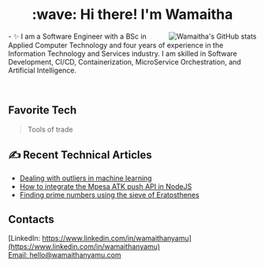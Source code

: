 <h1 align="center">:wave: Hi there! I'm Wamaitha</h1>

<a href="#gitstats">
  <img src="https://github-readme-stats.vercel.app/api?username=wamaithanyamu&theme=nord&count_private=true&show_icons=true" alt="Wamaitha's GitHub stats" align="right" />
</a>
<p align="left">
- ✨ I am a Software Engineer with a BSc in Applied Computer Technology and four years of experience in the Information Technology and Services industry. I am skilled in  Software Development, CI/CD, Containerization, MicroService Orchestration, and Artificial Intelligence.<br>

</p>
  <br>

<h2 align="left" >Favorite Tech</h2>

> Tools of trade


## ✍️ Recent Technical Articles

- [Dealing with outliers in machine learning](https://scanairobi.hashnode.dev/dealing-with-outliers)
- [How to integrate the Mpesa ATK push API in NodeJS](https://wamaithanyamu.com/how-to-integrate-the-mpesa-stk-push-api-in-nodejs)
- [Finding prime numbers using the sieve of Eratosthenes](https://wamaithanyamu.com/finding-prime-numbers-in-a-list)


## Contacts

[LinkedIn: https://www.linkedin.com/in/wamaithanyamu](https://www.linkedin.com/in/wamaithanyamu) <br>
[Email: hello@wamaithanyamu.com](hello@wamaithanyamu.com)<br>

